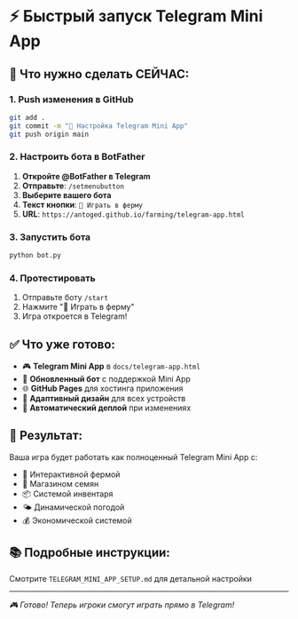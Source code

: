 # ⚡ Быстрый запуск Telegram Mini App

## 🚀 Что нужно сделать СЕЙЧАС:

### 1. Push изменения в GitHub
```bash
git add .
git commit -m "🤖 Настройка Telegram Mini App"
git push origin main
```

### 2. Настроить бота в BotFather
1. **Откройте @BotFather в Telegram**
2. **Отправьте**: `/setmenubutton`
3. **Выберите вашего бота**
4. **Текст кнопки**: `🌾 Играть в ферму`
5. **URL**: `https://antoged.github.io/farming/telegram-app.html`

### 3. Запустить бота
```bash
python bot.py
```

### 4. Протестировать
1. Отправьте боту `/start`
2. Нажмите "🌾 Играть в ферму"
3. Игра откроется в Telegram!

## ✅ Что уже готово:
- 🎮 **Telegram Mini App** в `docs/telegram-app.html`
- 🤖 **Обновленный бот** с поддержкой Mini App
- 🌐 **GitHub Pages** для хостинга приложения
- 📱 **Адаптивный дизайн** для всех устройств
- 🚀 **Автоматический деплой** при изменениях

## 🎯 Результат:
Ваша игра будет работать как полноценный Telegram Mini App с:
- 🌱 Интерактивной фермой
- 🛒 Магазином семян
- 📦 Системой инвентаря
- 🌤️ Динамической погодой
- 💰 Экономической системой

## 📚 Подробные инструкции:
Смотрите `TELEGRAM_MINI_APP_SETUP.md` для детальной настройки

---
*🎮 Готово! Теперь игроки смогут играть прямо в Telegram!*
